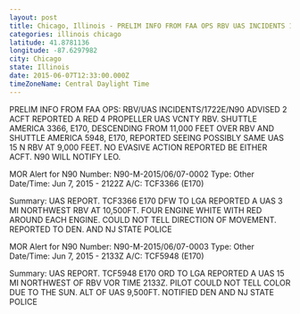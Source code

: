 ```yaml
---
layout: post
title: Chicago, Illinois - PRELIM INFO FROM FAA OPS RBV UAS INCIDENTS 1722E N90 ADVISED 2 ACFT REPORTED A
categories: illinois chicago
latitude: 41.8781136
longitude: -87.6297982
city: Chicago
state: Illinois
date: 2015-06-07T12:33:00.000Z
timeZoneName: Central Daylight Time
---
```


PRELIM INFO FROM FAA OPS: RBV/UAS INCIDENTS/1722E/N90 ADVISED 2 ACFT REPORTED A RED 4 PROPELLER UAS VCNTY RBV. SHUTTLE AMERICA 3366, E170, DESCENDING FROM 11,000 FEET OVER RBV AND SHUTTLE AMERICA 5948, E170, REPORTED SEEING POSSIBLY SAME UAS 15 N RBV AT 9,000 FEET. NO EVASIVE ACTION REPORTED BE EITHER ACFT. N90 WILL NOTIFY LEO. 

MOR Alert for N90
Number: N90-M-2015/06/07-0002
Type: Other
Date/Time: Jun 7, 2015 - 2122Z
A/C: TCF3366 (E170)

Summary: UAS REPORT. TCF3366 E170 DFW TO LGA REPORTED A UAS 3 MI NORTHWEST RBV AT 10,500FT. FOUR ENGINE WHITE WITH RED AROUND EACH ENGINE. COULD NOT TELL DIRECTION OF MOVEMENT. REPORTED TO DEN. AND NJ STATE POLICE 


MOR Alert for N90
Number: N90-M-2015/06/07-0003
Type: Other
Date/Time: Jun 7, 2015 - 2133Z
A/C: TCF5948 (E170)

Summary: UAS REPORT. TCF5948 E170 ORD TO LGA REPORTED A UAS 15 MI NORTHWEST OF RBV VOR TIME 2133Z. PILOT COULD NOT TELL COLOR DUE TO THE SUN. ALT OF UAS 9,500FT. NOTIFIED DEN AND NJ STATE POLICE 



